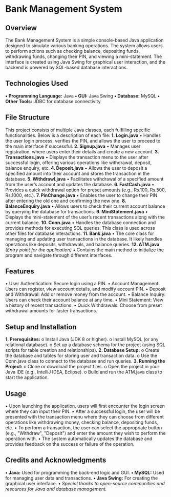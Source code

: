 # Bank Management System

## Overview
The Bank Management System is a simple console-based Java application designed to simulate various banking operations. The system allows users to perform actions such as checking balance, depositing funds, withdrawing funds, changing their PIN, and viewing a mini-statement. The interface is created using Java Swing for graphical user interaction, and the backend is powered by SQL-based database interactions.

## Technologies Used
**•	Programming Language:** Java
**•	GUI:** Java Swing
**•	Database:** MySQL 
**•	Other Tools:** JDBC for database connectivity

## File Structure
This project consists of multiple Java classes, each fulfilling specific functionalities. Below is a description of each file:
**1. Login.java**
•	Handles the user login process, verifies the PIN, and allows the user to proceed to the main interface if successful.
**2. Signup.java**
•	Manages user registration, where users enter their details and create a new account.
**3. Transactions.java**
•	Displays the transaction menu to the user after successful login, offering various operations like withdrawal, deposit, balance enquiry, etc.
**4. Deposit.java**
•	Allows the user to deposit a specified amount into their account and stores the transaction in the database.
**5. Withdrawl.java**
•	Facilitates withdrawal of a specified amount from the user’s account and updates the database.
**6. FastCash.java**
•	Provides a quick withdrawal option for preset amounts (e.g., Rs.100, Rs.500, Rs.1000, etc.).
**7. PinChange.java**
•	Enables the user to change their PIN after entering the old one and confirming the new one.
**8. BalanceEnquiry.java**
•	Allows users to check their current account balance by querying the database for transactions.
**9. MiniStatement.java**
•	Displays the mini-statement of the user’s recent transactions along with the current balance.
**10. Conn.java**
•	Handles the database connection and provides methods for executing SQL queries. This class is used across other files for database interactions.
**11. Bank.java**
•	The core class for managing and updating user transactions in the database. It likely handles operations like deposits, withdrawals, and balance queries.
**12. ATM.java** *(Entry point for the application)*
•	Contains the main method to initialize the program and navigate through different interfaces.


## Features
•	User Authentication: Secure login using a PIN.
•	Account Management: Users can register, view account details, and modify account PIN.
•	Deposit and Withdrawal: Add or remove money from the account.
•	Balance Inquiry: Users can check their account balance at any time.
•	Mini Statement: View a history of recent transactions.
•	Quick Withdrawals: Choose from preset withdrawal amounts for faster transactions.

## Setup and Installation
**1.	Prerequisites:**
o	Install Java (JDK 8 or higher).
o	Install MySQL (or any relational database).
o	Set up a database schema for the project (using SQL scripts for table creation and relationships).
**2.	Database Setup:**
o	Create the database and tables for storing user and transaction data.
o	Use the Conn.java class to connect to the database and run queries.
**3.	Running the Project:**
o	Clone or download the project files.
o	Open the project in your Java IDE (e.g., IntelliJ IDEA, Eclipse).
o	Build and run the ATM.java class to start the application.

## Usage
•	Upon launching the application, users will first encounter the login screen where they can input their PIN.
•	After a successful login, the user will be presented with the transaction menu where they can choose from different operations like withdrawing money, checking balance, depositing funds, etc.
•	To perform a transaction, the user can select the appropriate button (e.g., "Withdraw", "Deposit") and enter the amount they wish to perform the operation with.
•	The system automatically updates the database and provides feedback on the success or failure of the operation.

## Credits and Acknowledgments
**•	Java:** Used for programming the back-end logic and GUI.
**•	MySQL:** Used for managing user data and transactions.
**•	Java Swing:** For creating the graphical user interface.
*•	Special thanks to open-source communities and resources for Java and database management.*
